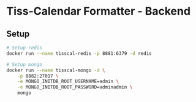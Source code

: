 # Tiss-Calendar Formatter - Backend

## Setup
```bash
# Setup redis
docker run --name tisscal-redis -p 8881:6379 -d redis

# Setup mongo
docker run --name tisscal-mongo -d \
    -p 8882:27017 \
    -e MONGO_INITDB_ROOT_USERNAME=admin \
	-e MONGO_INITDB_ROOT_PASSWORD=adminadmin \
    mongo
```


